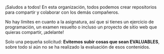 ¡Saludos a todos! En esta organización, todos podemos crear repositorios para compartir y colaborar con los demás compañeros.

No hay límites en cuanto a la asignatura, así que si tienes un ejercicio de programación, un examen resuelto o incluso un proyecto de sitio web que quieras compartir, ¡adelante!

Solo una pequeña solicitud: **Evitemos subir cosas que sean EVALUABLES**,  sobre todo si aún no se ha realizado la evaluación de esos contenidos.
